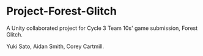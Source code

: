 # Project-Forest-Glitch
A Unity collaborated project for Cycle 3 Team 10s' game submission, Forest Glitch.

Yuki Sato, Aidan Smith, Corey Cartmill.
